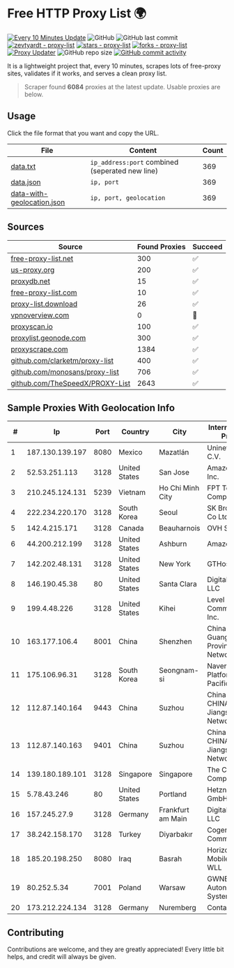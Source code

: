 
# Free HTTP Proxy List 🌍

[![Every 10 Minutes Update](https://github.com/mertguvencli/http-proxy-list/actions/workflows/main.yml/badge.svg?branch=main)](https://github.com/mertguvencli/http-proxy-list/actions/workflows/main.yml)
![GitHub](https://img.shields.io/github/license/mertguvencli/http-proxy-list)
![GitHub last commit](https://img.shields.io/github/last-commit/mertguvencli/http-proxy-list)
[![zevtyardt - proxy-list](https://img.shields.io/static/v1?label=zevtyardt&message=proxy-list&color=blue&logo=github)](https://github.com/zevtyardt/proxy-list "Go to GitHub repo")
[![stars - proxy-list](https://img.shields.io/github/stars/zevtyardt/proxy-list?style=social)](https://github.com/zevtyardt/proxy-list)
[![forks - proxy-list](https://img.shields.io/github/forks/zevtyardt/proxy-list?style=social)](https://github.com/zevtyardt/proxy-list)
[![Proxy Updater](https://github.com/zevtyardt/proxy-list/workflows/Proxy%20Updater/badge.svg)](https://github.com/zevtyardt/proxy-list/actions?query=workflow:"Proxy+Updater")
![GitHub repo size](https://img.shields.io/github/repo-size/zevtyardt/proxy-list)
[![GitHub commit activity](https://img.shields.io/github/commit-activity/m/zevtyardt/proxy-list?logo=commits)](https://github.com/zevtyardt/proxy-list/commits/main)

It is a lightweight project that, every 10 minutes, scrapes lots of free-proxy sites, validates if it works, and serves a clean proxy list.

> Scraper found **6084** proxies at the latest update. Usable proxies are below.

## Usage

Click the file format that you want and copy the URL.

|File|Content|Count|
|----|-------|-----|
|[data.txt](https://raw.githubusercontent.com/mertguvencli/http-proxy-list/main/proxy-list/data.txt)|`ip_address:port` combined (seperated new line)|369|
|[data.json](https://raw.githubusercontent.com/mertguvencli/http-proxy-list/main/proxy-list/data.json)|`ip, port`|369|
|[data-with-geolocation.json](https://raw.githubusercontent.com/mertguvencli/http-proxy-list/main/proxy-list/data-with-geolocation.json)|`ip, port, geolocation`|369|

## Sources

|Source|Found Proxies|Succeed|
|------|-------------|-------|
|[free-proxy-list.net](https://free-proxy-list.net)|300|✅|
|[us-proxy.org](https://www.us-proxy.org)|200|✅|
|[proxydb.net](http://proxydb.net)|15|✅|
|[free-proxy-list.com](https://free-proxy-list.com/?page=&port=&type%5B%5D=http&type%5B%5D=https&up_time=0&search=Search)|10|✅|
|[proxy-list.download](https://www.proxy-list.download/HTTP)|26|✅|
|[vpnoverview.com](https://vpnoverview.com/privacy/anonymous-browsing/free-proxy-servers)|0|🚫|
|[proxyscan.io](https://www.proxyscan.io)|100|✅|
|[proxylist.geonode.com](https://proxylist.geonode.com/api/proxy-list?limit=300&page=1&sort_by=lastChecked&sort_type=desc&protocols=http,https)|300|✅|
|[proxyscrape.com](https://api.proxyscrape.com/v2/?request=displayproxies&protocol=http&timeout=10000&country=all&ssl=all&anonymity=all)|1384|✅|
|[github.com/clarketm/proxy-list](https://raw.githubusercontent.com/clarketm/proxy-list/master/proxy-list-raw.txt)|400|✅|
|[github.com/monosans/proxy-list](https://raw.githubusercontent.com/monosans/proxy-list/main/proxies/http.txt)|706|✅|
|[github.com/TheSpeedX/PROXY-List](https://raw.githubusercontent.com/TheSpeedX/PROXY-List/master/http.txt)|2643|✅|


## Sample Proxies With Geolocation Info

|#|Ip|Port|Country|City|Internet Service Provider|
|-|--|----|-------|----|-------------------------|
|1|187.130.139.197|8080|Mexico|Mazatlán|Uninet S.A. de C.V.|
|2|52.53.251.113|3128|United States|San Jose|Amazon.com, Inc.|
|3|210.245.124.131|5239|Vietnam|Ho Chi Minh City|FPT Telecom Company|
|4|222.234.220.170|3128|South Korea|Seoul|SK Broadband Co Ltd|
|5|142.4.215.171|3128|Canada|Beauharnois|OVH SAS|
|6|44.200.212.199|3128|United States|Ashburn|Amazon.com|
|7|142.202.48.131|3128|United States|New York|GTHost|
|8|146.190.45.38|80|United States|Santa Clara|DigitalOcean, LLC|
|9|199.4.48.226|3128|United States|Kihei|Level 3 Communications, Inc.|
|10|163.177.106.4|8001|China|Shenzhen|China Unicom Guangdong Province Network|
|11|175.106.96.31|3128|South Korea|Seongnam-si|Naver Business Platform Asia Pacific Pte. Ltd.|
|12|112.87.140.164|9443|China|Suzhou|China Unicom CHINA169 Jiangsu Province Network|
|13|112.87.140.163|9401|China|Suzhou|China Unicom CHINA169 Jiangsu Province Network|
|14|139.180.189.101|3128|Singapore|Singapore|The Constant Company|
|15|5.78.43.246|80|United States|Portland|Hetzner Online GmbH|
|16|157.245.27.9|3128|Germany|Frankfurt am Main|DigitalOcean, LLC|
|17|38.242.158.170|3128|Turkey|Diyarbakır|Cogent Communications|
|18|185.20.198.250|8080|Iraq|Basrah|Horizon Scope Mobile Telecom WLL|
|19|80.252.5.34|7001|Poland|Warsaw|GWNET Autonomus System|
|20|173.212.224.134|3128|Germany|Nuremberg|Contabo GmbH|



## Contributing

Contributions are welcome, and they are greatly appreciated! Every
little bit helps, and credit will always be given.

